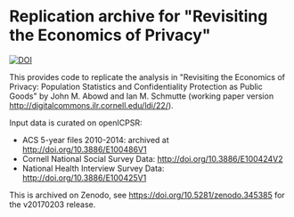 # Replication archive for "Revisiting the Economics of Privacy"

[![DOI](https://zenodo.org/badge/DOI/10.5281/zenodo.345385.svg)](https://doi.org/10.5281/zenodo.345385)

This provides code to replicate the analysis in "Revisiting the Economics of Privacy: Population Statistics and Confidentiality Protection as Public Goods" by John M. Abowd and Ian M. Schmutte (working paper version http://digitalcommons.ilr.cornell.edu/ldi/22/).

Input data is curated on openICPSR:
 - ACS 5-year files 2010-2014: archived at http://doi.org/10.3886/E100486V1
 - Cornell National Social Survey Data: http://doi.org/10.3886/E100424V2
 - National Health Interview Survey Data: http://doi.org/10.3886/E100425V1
 
This is archived on Zenodo, see https://doi.org/10.5281/zenodo.345385 for the v20170203 release.
